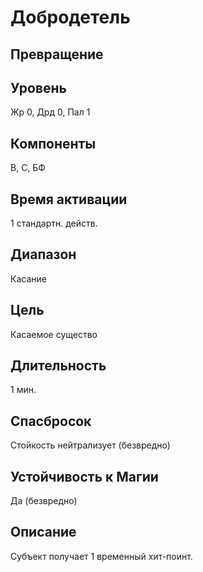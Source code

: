 # Добродетель
## Превращение
## Уровень
Жр 0, Дрд 0, Пал 1
## Компоненты
В, С, БФ
## Время активации
1 стандартн. действ.
## Диапазон
Касание
## Цель
Касаемое существо
## Длительность
1 мин.
## Спасбросок
Стойкость нейтрализует (безвредно)
## Устойчивость к Магии
Да (безвредно)
## Описание
Субъект получает 1 временный хит-поинт.